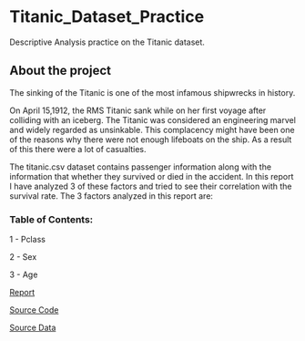 # Titanic_Dataset_Practice
Descriptive Analysis practice on the Titanic dataset.
## About the project 
The sinking of the Titanic is one of the most infamous shipwrecks in history. 

On April 15,1912, the RMS Titanic sank while on her first voyage after colliding with an iceberg. The Titanic was considered an engineering marvel and widely regarded as unsinkable. This complacency might have been one of the reasons why there were not enough lifeboats on the ship. As a result of this there were a lot of casualties.  

The titanic.csv dataset contains passenger information along with the information that whether they survived or died in the accident. In this report I have analyzed 3 of these factors and tried to see their correlation with the survival rate. The 3 factors analyzed in this report are: 

### Table of Contents:

1 - Pclass 

2 - Sex 

3 - Age  

[Report](https://github.com/AR-langara/Titanic_Dataset_Practice/blob/result/CPSC_Assignment_Part_2.pdf)

[Source Code](https://github.com/AR-langara/Titanic_Dataset_Practice/blob/Src/Assignment_3_Part_2.ipynb)

[Source Data](https://github.com/AR-langara/Titanic_Dataset_Practice/blob/data/titanic.csv)


